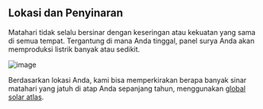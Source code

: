 ## Lokasi dan Penyinaran

Matahari tidak selalu bersinar dengan keseringan atau kekuatan yang sama di semua tempat. 
Tergantung di mana Anda tinggal, panel surya Anda akan memproduksi listrik banyak atau sedikit.

![image](assets/documentation/images/irradiation.webp)

Berdasarkan lokasi Anda, kami bisa memperkirakan berapa banyak sinar matahari yang jatuh di atap 
Anda sepanjang tahun, menggunakan [global solar atlas](https://globalsolaratlas.info/).

<style>
.Location img {
    width: 300px;
    border-style: solid;
    border-width: 2px;
    border-color: rgba(0, 0, 0, 0.75);
}
</style>
